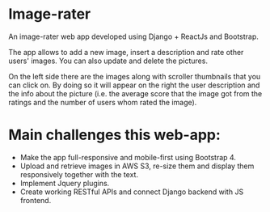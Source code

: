 # Image-rater
An image-rater web app developed using Django + ReactJs and Bootstrap.

The app allows to add a new image, insert a description and rate other users' images. 
You can also update and delete the pictures.

On the left side there are the images along with scroller thumbnails that you can click on. By doing so it will appear on the right 
the user description and the info about the picture (i.e. the average score that the image got from the ratings and the number of
users whom rated the image).


# Main challenges this web-app:

- Make the app full-responsive and mobile-first using Bootstrap 4.
- Upload and retrieve images in AWS S3, re-size them and display them responsively together with the text.
- Implement Jquery plugins.
- Create working RESTful APIs and connect Django backend with JS frontend.
